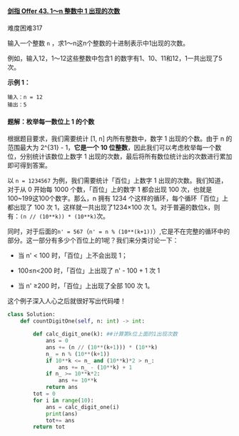 #### [剑指 Offer 43. 1～n 整数中 1 出现的次数](https://leetcode-cn.com/problems/1nzheng-shu-zhong-1chu-xian-de-ci-shu-lcof/)

难度困难317

输入一个整数 `n` ，求1～n这n个整数的十进制表示中1出现的次数。

例如，输入12，1～12这些整数中包含1 的数字有1、10、11和12，1一共出现了5次。

 

**示例 1：**

```
输入：n = 12
输出：5
```





#### 题解：枚举每一数位上 1 的个数

根据题目要求，我们需要统计 [1, n] 内所有整数中，数字 1 出现的个数。由于 n 的范围最大为 2^{31} - 1，**它是一个 10 位整数**，因此我们可以考虑枚举每一个数位，分别统计该数位上数字 1 出现的次数，最后将所有数位统计出的次数进行累加即可得到答案。

以 `n = 1234567` 为例，我们需要统计「百位」上数字 1 出现的次数。我们知道，对于从 0 开始每 1000 个数，「百位」上的数字 1 都会出现 100 次，也就是100~199这100个数字。那么，n 拥有 1234 个这样的循环，每个循环「百位」上都出现了 100 次 1，这样就一共出现了1234×100 次 1。对于普遍的数位k，则有：`(n // (10**k)) * (10**k)`次。

同时，对于后面的`n' = 567`（`n' = n % (10**(k+1))`）,它是不在完整的循环中的部分。这一部分有多少个百位上的1呢？我们来分类讨论一下：

- 当 n' < 100  时，「百位」上不会出现 1；

- 100≤n<200 时，「百位」上出现了 n' - 100 + 1 次 1
- 当 n'  ≥200 时，「百位」上出现了全部 100 次 1。

这个例子深入人心之后就很好写出代码喽！

```python
class Solution:
    def countDigitOne(self, n: int) -> int:

        def calc_digit_one(k): ##计算第k位上面的1出现次数
            ans = 0
            ans += (n // (10**(k+1))) * (10**k)
            n_ = n % (10**(k+1))
            if 10**k <= n_ and (10**k)*2 > n_:
                ans += n_ - (10**k) + 1
            if n_ >= 10**k*2:
                ans += 10**k
            return ans
        tot = 0
        for i in range(10):
            ans = calc_digit_one(i)
            print(ans)
            tot+= ans
        return tot
```

